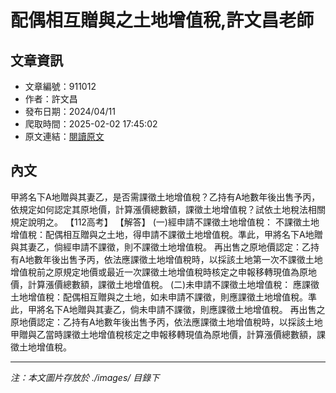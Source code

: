 # 配偶相互贈與之土地增值稅,許文昌老師

## 文章資訊
- 文章編號：911012
- 作者：許文昌
- 發布日期：2024/04/11
- 爬取時間：2025-02-02 17:45:02
- 原文連結：[閱讀原文](https://real-estate.get.com.tw/Columns/detail.aspx?no=911012)

## 內文
甲將名下A地贈與其妻乙，是否需課徵土地增值稅？乙持有A地數年後出售予丙，依規定如何認定其原地價，計算漲價總數額，課徵土地增值稅？試依土地稅法相關規定說明之。
【112高考】
【解答】
(一)經申請不課徵土地增值稅：
不課徵土地增值稅：配偶相互贈與之土地，得申請不課徵土地增值稅。準此，甲將名下A地贈與其妻乙，倘經申請不課徵，則不課徵土地增值稅。
再出售之原地價認定：乙持有A地數年後出售予丙，依法應課徵土地增值稅時，以採該土地第一次不課徵土地增值稅前之原規定地價或最近一次課徵土地增值稅時核定之申報移轉現值為原地價，計算漲價總數額，課徵土地增值稅。
(二)未申請不課徵土地增值稅：
應課徵土地增值稅：配偶相互贈與之土地，如未申請不課徵，則應課徵土地增值稅。準此，甲將名下A地贈與其妻乙，倘未申請不課徵，則應課徵土地增值稅。
再出售之原地價認定：乙持有A地數年後出售予丙，依法應課徵土地增值稅時，以採該土地甲贈與乙當時課徵土地增值稅核定之申報移轉現值為原地價，計算漲價總數額，課徵土地增值稅。

---
*注：本文圖片存放於 ./images/ 目錄下*
